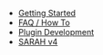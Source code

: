 - [Getting Started](getting_started)
- [FAQ / How To](faq)
- [Plugin Development](plugin_dev)
- [SARAH v4](sarah_v4)
